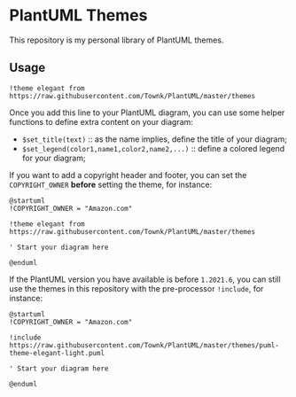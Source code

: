 # PlantUML Themes

This repository is my personal library of PlantUML themes.

## Usage

``` text
!theme elegant from https://raw.githubusercontent.com/Townk/PlantUML/master/themes
```

Once you add this line to your PlantUML diagram, you can use some helper functions to define extra content on your diagram:

- `$set_title(text)` :: as the name implies, define the title of your diagram;
- `$set_legend(color1,name1,color2,name2,...)` :: define a colored legend for your diagram;

If you want to add a copyright header and footer, you can set the `COPYRIGHT_OWNER` **before** setting the theme, for instance:

``` puml
@startuml
!COPYRIGHT_OWNER = "Amazon.com"

!theme elegant from https://raw.githubusercontent.com/Townk/PlantUML/master/themes

' Start your diagram here

@enduml
```

If the PlantUML version you have available is before `1.2021.6`, you can still use the themes in this repository with the pre-processor `!include`, for instance:

``` puml
@startuml
!COPYRIGHT_OWNER = "Amazon.com"

!include https://raw.githubusercontent.com/Townk/PlantUML/master/themes/puml-theme-elegant-light.puml

' Start your diagram here

@enduml
```


